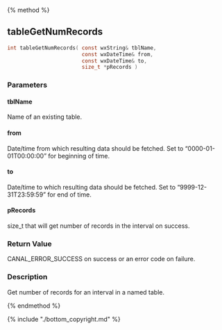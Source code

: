 
{% method %}
## tableGetNumRecords

```c
int tableGetNumRecords( const wxString& tblName, 
                        const wxDateTime& from, 
                        const wxDateTime& to,
                        size_t *pRecords )
```

### Parameters

#### tblName
Name of an existing table.

#### from
Date/time from which resulting data should be fetched. Set to “0000-01-01T00:00:00” for beginning of time.

#### to
Date/time to which resulting data should be fetched. Set to “9999-12-31T23:59:59” for end of time.

#### pRecords
size_t that will get number of records in the interval on success.

### Return Value
CANAL_ERROR_SUCCESS on success or an error code on failure. 

### Description
Get number of records for an interval in a named table. 


{% endmethod %}

{% include "./bottom_copyright.md" %}
